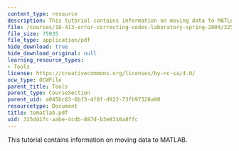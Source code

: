 ```yaml
---
content_type: resource
description: This tutorial contains information on moving data to MATLAB.
file: /courses/18-413-error-correcting-codes-laboratory-spring-2004/325d41fcaabe4cdb887db3e8310a8ffc_tomatlab.pdf
file_size: 75935
file_type: application/pdf
hide_download: true
hide_download_original: null
learning_resource_types:
- Tools
license: https://creativecommons.org/licenses/by-nc-sa/4.0/
ocw_type: OCWFile
parent_title: Tools
parent_type: CourseSection
parent_uid: a045bc83-6bf3-4f8f-d922-73fb97328a80
resourcetype: Document
title: tomatlab.pdf
uid: 325d41fc-aabe-4cdb-887d-b3e8310a8ffc
---
```

This tutorial contains information on moving data to MATLAB.
